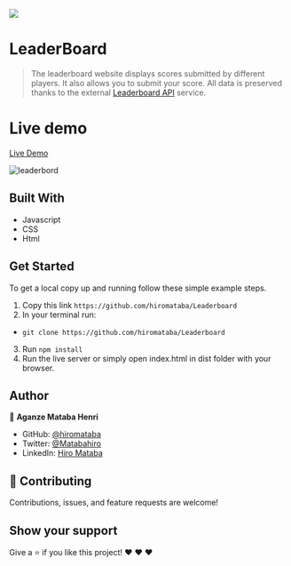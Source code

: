 ![](https://img.shields.io/badge/Microverse-blueviolet)

# LeaderBoard

> The leaderboard website displays scores submitted by different players. It also allows you to submit your score. All data is preserved thanks to the external [Leaderboard API](https://www.notion.so/Leaderboard-API-service-24c0c3c116974ac49488d4eb0267ade3) service.

# Live demo

[Live Demo](https://hiromataba.github.io/Leaderboard/dist/)

![leaderbord](https://user-images.githubusercontent.com/75126481/127534445-b76c25b3-dcaf-4bbd-829f-62c3379db64d.png)


## Built With

- Javascript
- CSS
- Html

## Get Started

To get a local copy up and running follow these simple example steps.

1. Copy this link `https://github.com/hiromataba/Leaderboard`
2. In your terminal run:
- `git clone https://github.com/hiromataba/Leaderboard` 
3. Run `npm install` 
4. Run the live server or simply open index.html in dist folder with your browser.

## Author

👤 **Aganze Mataba Henri**

- GitHub: [@hiromataba](https://github.com/hiromataba)
- Twitter: [@Matabahiro](https://twitter.com/MatabaHiro)
- LinkedIn: [Hiro Mataba](https://www.linkedin.com/in/hiro-mataba-1bb910209/)

## 🤝 Contributing

Contributions, issues, and feature requests are welcome!

## Show your support

Give a ⭐️ if you like this project! ❤️ ❤️ ❤️ 
